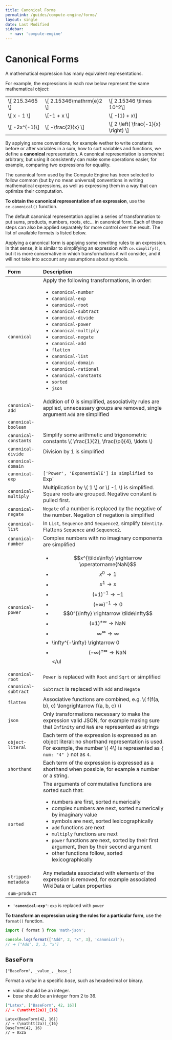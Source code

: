 ```yaml
---
title: Canonical Forms
permalink: /guides/compute-engine/forms/
layout: single
date: Last Modified
sidebar:
  - nav: 'compute-engine'
---
```


<script type='module'>
    import {  renderMathInDocument } 
      from '//unpkg.com/mathlive/dist/mathlive.min.mjs';
    renderMathInDocument({
      TeX: {
        delimiters: {
          inline: [ ['$', '$'], ['\\(', '\\)']],
          display: [['$$', '$$'],['\\[', '\\]']],
        },
      },
      asciiMath: null,
      processEnvironments : false,
      renderAccessibleContent: false,
    });
</script>

# Canonical Forms

A mathematical expression has many equivalent representations. 

For example, the expressions in each row below represent the same mathematical 
object:

| | | | 
| :-- | :-- | :-- |
| \\[ 215.3465 \\]  | \\[ 2.15346\\mathrm{e}2 \\]    | \\[  2.15346 \\times 10^2\\]|
| \\[ x - 1 \\]     | \\[-1 + x \\]        | \\[  -(1) + x\\]|
| \\[ -2x^{-1}\\]   | \\[ -\frac{2}{x} \\] |  \\[ 2 \left( \frac{-1}{x} \right) \\]| 

By applying some conventions, for example wether to write constants before 
or after variables in a sum, how to sort variables and functions, we define a **canonical**
representation. A canonical representation is somewhat arbitrary, but using 
it consistently can make some operations easier, for example, comparing two
expressions for equality.

The canonical form used by the Compute Engine has been selected to follow 
common (but by no mean universal)  conventions in writing mathematical 
expressions, as well as expressing them in a way that can optimize their computation.

**To obtain the canonical representation of an expression**, use the 
`ce.canonical()` function.

The default canonical representation applies a series of transformation to 
put sums, products, numbers, roots, etc... in canonical form. Each of
these steps  can also be applied separately for more control over the result.
The list of available formats is listed below.

Applying a canonical form is applying some rewriting rules to an expression.
In that sense, it is similar to simplifying an expression with 
`ce.simplify()`, but it is more conservative in which transformations
it will consider, and it will not take into account any assumptions about 
symbols.


<div class=symbols-table>

| Form | Description |
| :--- | :--- |
| `canonical` | Apply the following transformations, in order: <ul><li> `canonical-number`</li><li>`canonical-exp`</li><li>`canonical-root`</li><li>`canonical-subtract`</li><li>`canonical-divide`</li><li>`canonical-power`</li><li>`canonical-multiply`</li><li>`canonical-negate`</li><li>`canonical-add`</li><li>`flatten`</li><li>`canonical-list`</li><li>`canonical-domain`</li><li>`canonical-rational`</li><li>`canonical-constants`</li><li>`sorted`</li><li>`json`</li></ul>|
| `canonical-add` | Addition of 0 is simplified, associativity rules are applied, unnecessary groups are removed, single argument `Add` are simplified |
| `canonical-boolean` ||
| `canonical-constants` | Simplify some arithmetic and trigonometric constants \\( \frac{1}{2}, \frac{\pi}{4}, \ldots \\) |
| `canonical-divide` | Division by 1 is simplified |
| `canonical-domain` | |
| `canonical-exp` | `['Power', 'ExponentialE'] is simplified to `Exp` |
| `canonical-multiply` | Multiplication by \\( 1 \\)  or \\( -1 \\) is simplified. Square roots are grouped. Negative constant is pulled first. |
| `canonical-negate` | `Negate` of a number is replaced by the negative of the number. Negation of negation is simplified |
| `canonical-list` | In `List`, `Sequence` and `Sequence2`, simplify `Identity`. Flattens `Sequence` and `Sequence2`. | 
| `canonical-number` | Complex numbers with no imaginary components are simplified |
| `canonical-power` | <ul><li>$$x^{\tilde\infty} \rightarrow \operatorname{NaN}$$</li><li>$$x^0 \rightarrow 1$$</li><li>$$x^1 \rightarrow x$$</li><li>$$(\pm 1)^{-1} \rightarrow -1$$</li><li>$$(\pm\infty)^{-1} \rightarrow 0$$</li><li>$$0^{\infty} \rightarrow \tilde\infty$$</li><li>$$(\pm 1)^{\pm \infty} \rightarrow \operatorname{NaN}$$</li><li>$$\infty^{\infty} \rightarrow \infty$$</li><li>\infty^{-\infty} \rightarrow 0</li><li>$$(-\infty)^{\pm \infty} \rightarrow \operatorname{NaN}$$</li></ul|
| `canonical-root` | `Power` is replaced with `Root` and `Sqrt` or simplified|
| `canonical-subtract` | `Subtract` is replaced with `Add` and `Negate` |
| `flatten` | Associative functions are combined, e.g. \\( f(f(a, b), c) \longrightarrow f(a, b, c) \\) |
| `json` | Only transformations necessary to make the expression valid JSON, for example making sure that `Infinity` and `NaN` are represented as strings|
| `object-literal` | Each term of the expression is expressed as an object literal: no shorthand representation is used. For example, the number \\( 4\\) is represented as `{ num: "4" }` not as `4`.|
| `shorthand` | Each term of the expression is expressed as a shorthand when possible, for example a number or a string. |
| `sorted` | The arguments of commutative functions are sorted such that: <ul><li> numbers are first, sorted numerically </li><li> complex numbers are next, sorted numerically by imaginary value </li><li> symbols are next, sorted lexicographically </li><li> `add` functions are next </li><li> `multiply` functions are next </li><li> `power` functions are next, sorted by their first argument, then by their second argument </li><li> other functions follow, sorted lexicographically</li></ul>|
| `stripped-metadata` | Any metadata associated with elements of the expression is removed, for example associated WikiData or Latex properties |
| `sum-product` | | 

</div>




- **`'canonical-exp'`**: `exp` is replaced with `power`



**To transform an expression using the rules for a particular form**, use the
`format()` function.

```js
import { format } from 'math-json';

console.log(format(["Add", 2, "x", 3], 'canonical');
// ➔ ["Add", 2, 3, "x"]
```

## `BaseForm`

`["BaseForm", _value_, _base_]`

Format a _value_ in a specific _base_, such as hexadecimal or binary.

- _value_ should be an integer.
- _base_ should be an integer from 2 to 36.

```json
["Latex", ["BaseForm", 42, 16]]
// ➔ (\mathtt(2a))_{16}
```

```cortex
Latex(BaseForm(42, 16))
// ➔ (\mathtt(2a))_{16}
BaseForm(42, 16)
// ➔ 0x2a
```
